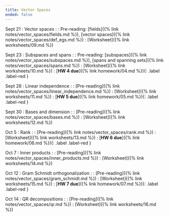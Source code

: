 ```yaml
---
title: Vector Spaces
ended: false
---
```


Sept 21
: Vector spaces 
  : 
: Pre-reading: [fields]({% link notes/vector_spaces/fields.md %}), 
[vector spaces]({% link notes/vector_spaces/def_egs.md %})
: [Worksheet]({% link worksheets/09.md %})

Sept 23
: Subspaces and spans
  : 
: Pre-reading: [subspaces]({% link notes/vector_spaces/subspaces.md %}), 
[spans and spanning sets]({% link notes/vector_spaces/spans.md %})
: [Worksheet]({% link worksheets/10.md %})
: [**HW 4 due**]({% link homework/04.md %}){: .label .label-red }

Sept 28
: Linear independence
  : 
: [Pre-reading]({% link notes/vector_spaces/linear_independence.md %})
: [Worksheet]({% link worksheets/11.md %})
: [**HW 5 due**]({% link homework/05.md %}){: .label .label-red }

Sept 30
: Bases and dimension
  : 
: [Pre-reading]({% link notes/vector_spaces/bases.md %})
: [Worksheet]({% link worksheets/12.md %})

Oct 5
: Rank
  : 
: [Pre-reading]({% link notes/vector_spaces/rank.md %})
: [Worksheet]({% link worksheets/13.md %})
: [**HW 6 due**]({% link homework/06.md %}){: .label .label-red }

Oct 7
: Inner products
  : 
: [Pre-reading]({% link notes/vector_spaces/inner_products.md %})
: [Worksheet]({% link worksheets/14.md %})

Oct 12
: Gram Schmidt orthogonalization
  : 
: [Pre-reading]({% link notes/vector_spaces/gram_schmidt.md %})
: [Worksheet]({% link worksheets/15.md %})
: [**HW 7 due**]({% link homework/07.md %}){: .label .label-red }

Oct 14
: QR decompositions
  : 
: [Pre-reading]({% link notes/vector_spaces/qr.md %})
: [Worksheet]({% link worksheets/16.md %})